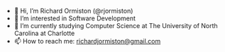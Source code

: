 - 👋 Hi, I’m Richard Ormiston (@rjormiston)
- 👀 I’m interested in Software Development
- 🌱 I’m currently studying Computer Science at The University of North Carolina at Charlotte
- 📫 How to reach me: richardjormiston@gmail.com

